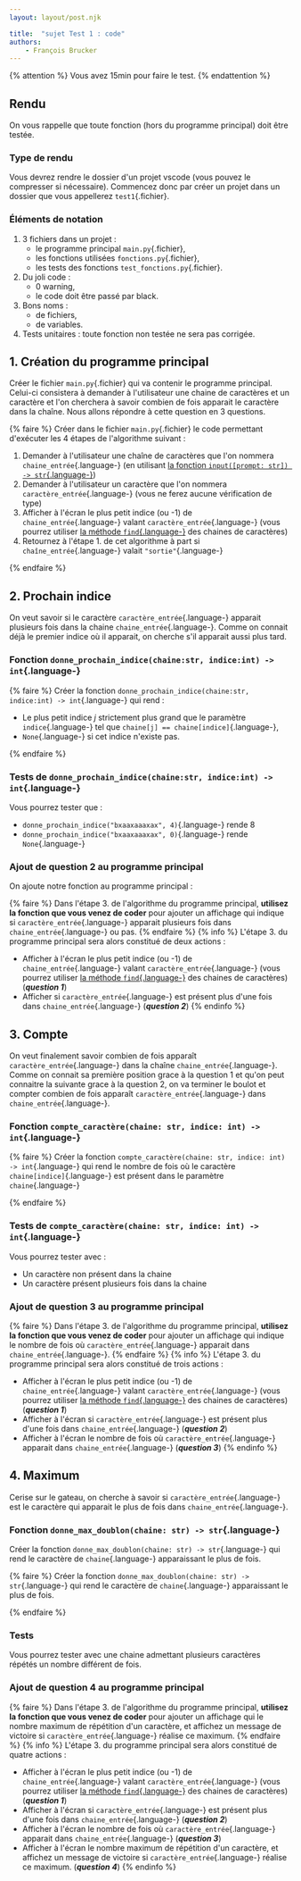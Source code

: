 ```yaml
---
layout: layout/post.njk

title:  "sujet Test 1 : code"
authors:
    - François Brucker
---
```


{% attention %}
Vous avez 15min pour faire le test.
{% endattention %}

## Rendu

On vous rappelle que toute fonction (hors du programme principal) doit être testée.

### Type de rendu

Vous devrez rendre le dossier d'un projet vscode (vous pouvez le compresser si nécessaire). Commencez donc par créer un projet dans un dossier que vous appellerez `test1`{.fichier}.

### Éléments de notation

1. 3 fichiers dans un projet :
    - le programme principal `main.py`{.fichier},
    - les fonctions utilisées `fonctions.py`{.fichier},
    - les tests des fonctions `test_fonctions.py`{.fichier}.
2. Du joli code :
    - 0 warning,
    - le code doit être passé par black.
3. Bons noms :
    - de fichiers,
    - de variables.
4. Tests unitaires : toute fonction non testée ne sera pas corrigée.

## 1. Création du programme principal

Créer le fichier `main.py`{.fichier} qui va contenir le programme principal. Celui-ci consistera à demander à l'utilisateur une chaine de caractères et un caractère et l'on cherchera à savoir combien de fois apparait le caractère dans la chaîne. Nous allons répondre à cette question en 3 questions.

{% faire %}
Créer dans le fichier `main.py`{.fichier} le code permettant d'exécuter les 4 étapes de l'algorithme suivant :

1. Demander à l'utilisateur une chaîne de caractères que l'on nommera `chaine_entrée`{.language-} (en utilisant [la fonction `input([prompt: str]) -> str`{.language-}](https://docs.python.org/fr/3/library/functions.html#input))
2. Demander à l'utilisateur un caractère que l'on nommera `caractère_entrée`{.language-} (vous ne ferez aucune vérification de type)
3. Afficher à l'écran le plus petit indice (ou -1) de `chaine_entrée`{.language-} valant `caractère_entrée`{.language-} (vous pourrez utiliser [la méthode `find`{.language-}](https://docs.python.org/fr/3/library/stdtypes.html#str.find) des chaines de caractères)
4. Retournez à l'étape 1. de cet algorithme à part si `chaîne_entrée`{.language-} valait `"sortie"`{.language-}

{% endfaire %}

## 2. Prochain indice

On veut savoir si le caractère `caractère_entrée`{.language-} apparait plusieurs fois dans la chaine `chaine_entrée`{.language-}. Comme on connait déjà le premier indice où il apparait, on cherche s'il apparait aussi plus tard.

### Fonction `donne_prochain_indice(chaine:str, indice:int) -> int`{.language-}

{% faire %}
Créer la fonction `donne_prochain_indice(chaine:str, indice:int) -> int`{.language-} qui rend :

- Le plus petit indice $j$ strictement plus grand que le paramètre `indice`{.language-} tel que `chaine[j] == chaine[indice]`{.language-},
- `None`{.language-} si cet indice n'existe pas.

{% endfaire %}

### Tests de `donne_prochain_indice(chaine:str, indice:int) -> int`{.language-}

Vous pourrez tester que :

- `donne_prochain_indice("bxaaxaaaxax", 4)`{.language-} rende 8
- `donne_prochain_indice("bxaaxaaaxax", 0)`{.language-} rende `None`{.language-}

### Ajout de question 2 au programme principal

On ajoute notre fonction au programme principal :

{% faire %}
Dans l'étape 3. de l'algorithme du programme principal, **utilisez la fonction que vous venez de coder** pour ajouter un affichage qui indique si `caractère_entrée`{.language-} apparait plusieurs fois dans `chaine_entrée`{.language-} ou pas.
{% endfaire %}
{% info %}
L'étape 3. du programme principal sera alors constitué de deux actions :

- Afficher à l'écran le plus petit indice (ou -1) de `chaine_entrée`{.language-} valant `caractère_entrée`{.language-} (vous pourrez utiliser [la méthode `find`{.language-}](https://docs.python.org/fr/3/library/stdtypes.html#str.find) des chaines de caractères) (***question 1***)
- Afficher si `caractère_entrée`{.language-} est présent plus d'une fois dans `chaine_entrée`{.language-} (***question 2***)
{% endinfo %}

## 3. Compte

On veut finalement savoir combien de fois apparaît `caractère_entrée`{.language-} dans la chaîne `chaine_entrée`{.language-}. Comme on connait sa première position grace à la question 1 et qu'on peut connaitre la suivante grace  à la question 2, on va terminer le boulot et compter combien de fois apparaît `caractère_entrée`{.language-} dans `chaine_entrée`{.language-}.

### Fonction `compte_caractère(chaine: str, indice: int) -> int`{.language-}

{% faire %}
Créer la fonction `compte_caractère(chaine: str, indice: int) -> int`{.language-} qui rend le nombre de fois où le caractère `chaine[indice]`{.language-} est présent dans le paramètre `chaine`{.language-}

{% endfaire %}

### Tests de `compte_caractère(chaine: str, indice: int) -> int`{.language-}

Vous pourrez tester avec :

- Un caractère non présent dans la chaine
- Un caractère présent plusieurs fois dans la chaine

### Ajout de question 3 au programme principal

{% faire %}
Dans l'étape 3. de l'algorithme du programme principal, **utilisez la fonction que vous venez de coder** pour ajouter un affichage qui indique le nombre de fois où  `caractère_entrée`{.language-} apparait dans `chaine_entrée`{.language-}.
{% endfaire %}
{% info %}
L'étape 3. du programme principal sera alors constitué de trois actions :

- Afficher à l'écran le plus petit indice (ou -1) de `chaine_entrée`{.language-} valant `caractère_entrée`{.language-} (vous pourrez utiliser [la méthode `find`{.language-}](https://docs.python.org/fr/3/library/stdtypes.html#str.find) des chaines de caractères) (***question 1***)
- Afficher à l'écran si `caractère_entrée`{.language-} est présent plus d'une fois dans `chaine_entrée`{.language-} (***question 2***)
- Afficher à l'écran le nombre de fois où  `caractère_entrée`{.language-} apparait dans `chaine_entrée`{.language-} (***question 3***)
{% endinfo %}

## 4. Maximum

Cerise sur le gateau, on cherche à savoir si `caractère_entrée`{.language-} est le caractère qui apparait le plus de fois dans `chaine_entrée`{.language-}.

### Fonction `donne_max_doublon(chaine: str) -> str`{.language-}

Créer la fonction  `donne_max_doublon(chaine: str) -> str`{.language-} qui rend le caractère de `chaine`{.language-} apparaissant le plus de fois.

{% faire %}
Créer la fonction  `donne_max_doublon(chaine: str) -> str`{.language-} qui rend le caractère de `chaine`{.language-} apparaissant le plus de fois.

{% endfaire %}

### Tests

Vous pourrez tester avec une chaine admettant plusieurs caractères répétés un nombre différent de fois.

### Ajout de question 4 au programme principal

{% faire %}
Dans l'étape 3. de l'algorithme du programme principal, **utilisez la fonction que vous venez de coder** pour  ajouter un affichage qui le nombre maximum de répétition d'un caractère, et affichez un message de victoire si `caractère_entrée`{.language-} réalise ce maximum.
{% endfaire %}
{% info %}
L'étape 3. du programme principal sera alors constitué de quatre actions :

- Afficher à l'écran le plus petit indice (ou -1) de `chaine_entrée`{.language-} valant `caractère_entrée`{.language-} (vous pourrez utiliser [la méthode `find`{.language-}](https://docs.python.org/fr/3/library/stdtypes.html#str.find) des chaines de caractères) (***question 1***)
- Afficher à l'écran si `caractère_entrée`{.language-} est présent plus d'une fois dans `chaine_entrée`{.language-} (***question 2***)
- Afficher à l'écran le nombre de fois où  `caractère_entrée`{.language-} apparait dans `chaine_entrée`{.language-} (***question 3***)
- Afficher à l'écran  le nombre maximum de répétition d'un caractère, et affichez un message de victoire si `caractère_entrée`{.language-} réalise ce maximum. (***question 4***)
{% endinfo %}
